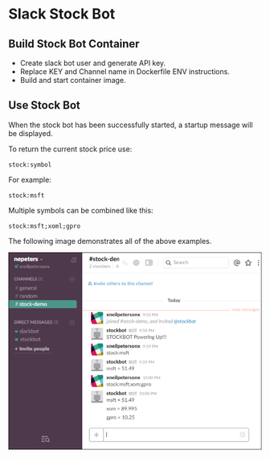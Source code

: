 # Slack Stock Bot

## Build Stock Bot Container

- Create slack bot user and generate API key.
- Replace KEY and Channel name in Dockerfile ENV instructions.
- Build and start container image.


## Use Stock Bot

When the stock bot has been successfully started, a startup message will be displayed.

To return the current stock price use:

```none
stock:symbol
```

For example:

```none
stock:msft
```

Multiple symbols can be combined like this:

```none
stock:msft;xoml;gpro
```

The following image demonstrates all of the above examples.

![](./media/stock-bot.png)



